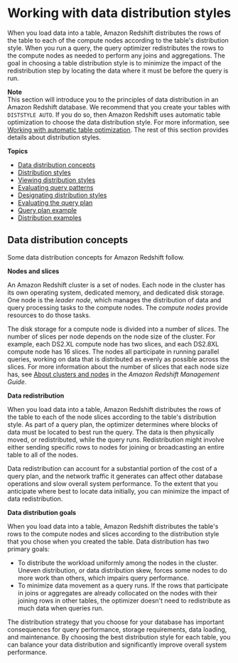 # Working with data distribution styles<a name="t_Distributing_data"></a>

When you load data into a table, Amazon Redshift distributes the rows of the table to each of the compute nodes according to the table's distribution style\. When you run a query, the query optimizer redistributes the rows to the compute nodes as needed to perform any joins and aggregations\. The goal in choosing a table distribution style is to minimize the impact of the redistribution step by locating the data where it must be before the query is run\.

**Note**  
This section will introduce you to the principles of data distribution in an Amazon Redshift database\. We recommend that you create your tables with `DISTSTYLE AUTO`\. If you do so, then Amazon Redshift uses automatic table optimization to choose the data distribution style\. For more information, see [Working with automatic table optimization](t_Creating_tables.md)\. The rest of this section provides details about distribution styles\. 

**Topics**
+ [Data distribution concepts](#t_data_distribution_concepts)
+ [Distribution styles](c_choosing_dist_sort.md)
+ [Viewing distribution styles](viewing-distribution-styles.md)
+ [Evaluating query patterns](t_evaluating_query_patterns.md)
+ [Designating distribution styles](t_designating_distribution_styles.md)
+ [Evaluating the query plan](c_data_redistribution.md)
+ [Query plan example](t_explain_plan_example.md)
+ [Distribution examples](c_Distribution_examples.md)

## Data distribution concepts<a name="t_data_distribution_concepts"></a>

Some data distribution concepts for Amazon Redshift follow\.

 **Nodes and slices** 

 An Amazon Redshift cluster is a set of nodes\. Each node in the cluster has its own operating system, dedicated memory, and dedicated disk storage\. One node is the *leader node*, which manages the distribution of data and query processing tasks to the compute nodes\. The *compute nodes* provide resources to do those tasks\.  

 The disk storage for a compute node is divided into a number of *slices*\. The number of slices per node depends on the node size of the cluster\. For example, each DS2\.XL compute node has two slices, and each DS2\.8XL compute node has 16 slices\. The nodes all participate in running parallel queries, working on data that is distributed as evenly as possible across the slices\. For more information about the number of slices that each node size has, see [About clusters and nodes](https://docs.aws.amazon.com/redshift/latest/mgmt/working-with-clusters.html#rs-about-clusters-and-nodes) in the *Amazon Redshift Management Guide*\.

 **Data redistribution** 

 When you load data into a table, Amazon Redshift distributes the rows of the table to each of the node slices according to the table's distribution style\. As part of a query plan, the optimizer determines where blocks of data must be located to best run the query\. The data is then physically moved, or redistributed, while the query runs\. Redistribution might involve either sending specific rows to nodes for joining or broadcasting an entire table to all of the nodes\. 

 Data redistribution can account for a substantial portion of the cost of a query plan, and the network traffic it generates can affect other database operations and slow overall system performance\. To the extent that you anticipate where best to locate data initially, you can minimize the impact of data redistribution\. 

 **Data distribution goals** 

 When you load data into a table, Amazon Redshift distributes the table's rows to the compute nodes and slices according to the distribution style that you chose when you created the table\. Data distribution has two primary goals: 
+ To distribute the workload uniformly among the nodes in the cluster\. Uneven distribution, or data distribution skew, forces some nodes to do more work than others, which impairs query performance\.
+ To minimize data movement as a query runs\. If the rows that participate in joins or aggregates are already collocated on the nodes with their joining rows in other tables, the optimizer doesn't need to redistribute as much data when queries run\.

The distribution strategy that you choose for your database has important consequences for query performance, storage requirements, data loading, and maintenance\. By choosing the best distribution style for each table, you can balance your data distribution and significantly improve overall system performance\.
